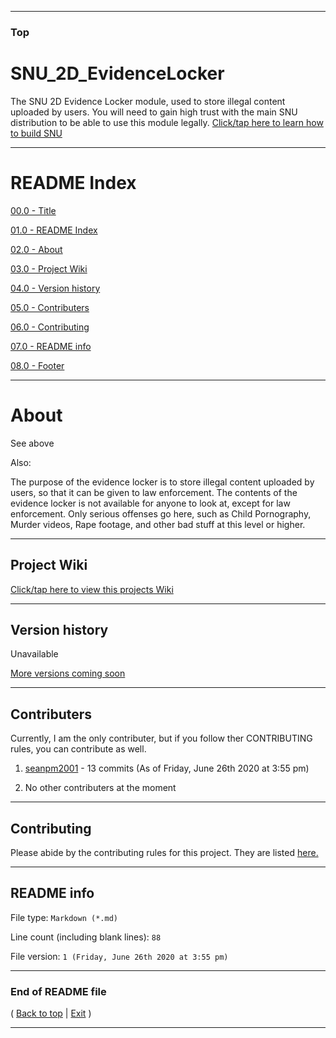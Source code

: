 
***

### Top

# SNU_2D_EvidenceLocker
The SNU 2D Evidence Locker module, used to store illegal content uploaded by users. You will need to gain high trust with the main SNU distribution to be able to use this module legally. [Click/tap here to learn how to build SNU](https://gist.github.com/seanpm2001/745564a46186888e829fdeb9cda584de)

***

# README Index

[00.0 - Title](#SNU_2D_EvidenceLocker)

[01.0 - README Index](#README-Index)

[02.0 - About](#About)

[03.0 - Project Wiki](#Project-Wiki)

[04.0 - Version history](#Version-history)

[05.0 - Contributers](#Contributers)

[06.0 - Contributing](#Contributing)

[07.0 - README info](#README-info)

[08.0 - Footer](#End-of-README-file)

***

# About

See above

Also:

The purpose of the evidence locker is to store illegal content uploaded by users, so that it can be given to law enforcement. The contents of the evidence locker is not available for anyone to look at, except for law enforcement. Only serious offenses go here, such as Child Pornography, Murder videos, Rape footage, and other bad stuff at this level or higher.

***

## Project Wiki

[Click/tap here to view this projects Wiki](https://github.com/seanpm2001/SNU_2D_EvidenceLocker/Wiki/)

***

## Version history

Unavailable

[More versions coming soon](https://www.example.com/)

***

## Contributers

Currently, I am the only contributer, but if you follow ther CONTRIBUTING rules, you can contribute as well.

1. [seanpm2001](https://github.com/seanpm2001/) - 13 commits (As of Friday, June 26th 2020 at 3:55 pm)

2. No other contributers at the moment

***

## Contributing

Please abide by the contributing rules for this project. They are listed [here.](https://github.com/seanpm2001/SNU_2D_EvidenceLocker/blob/master/CONTRIBUTING.md)

***

## README info

File type: `Markdown (*.md)`

Line count (including blank lines): `88`

File version: `1 (Friday, June 26th 2020 at 3:55 pm)`

***

### End of README file

( [Back to top](#Top) | [Exit](https://github.com) )

***
